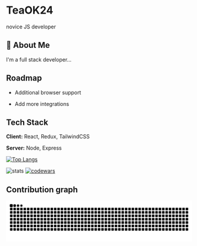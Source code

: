 # TeaOK24

novice JS developer


## 🚀 About Me
I'm a full stack developer...


## Roadmap

- Additional browser support

- Add more integrations


## Tech Stack

**Client:** React, Redux, TailwindCSS

**Server:** Node, Express 

[![Top Langs](https://github-readme-stats.vercel.app/api/top-langs/?username=TeaOK24&layout=compact)](https://github.com/anuraghazra/github-readme-stats)

![stats](https://github-readme-stats.vercel.app/api?username=TeaOK24&show_icons=true&theme=radical) [![codewars](https://www.codewars.com/users/username/badges/large)](https://www.codewars.com/users/username)  


## Contribution graph
<div style="text-align: center;">
  <picture>
    <source media="(prefers-color-scheme: dark)" srcset="https://raw.githubusercontent.com/sanchpet/sanchpet/refs/heads/output/github-contribution-grid-snake-dark.svg" />
    <source media="(prefers-color-scheme: light)" srcset="https://raw.githubusercontent.com/sanchpet/sanchpet/refs/heads/output/github-contribution-grid-snake.svg" />
    <img alt="github-snake" src="https://raw.githubusercontent.com/sanchpet/sanchpet/refs/heads/output/github-contribution-grid-snake.svg" />
  </picture>
</div>
